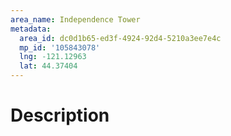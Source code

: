 ```yaml
---
area_name: Independence Tower
metadata:
  area_id: dc0d1b65-ed3f-4924-92d4-5210a3ee7e4c
  mp_id: '105843078'
  lng: -121.12963
  lat: 44.37404
---
```

# Description
